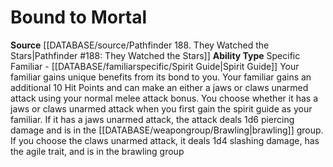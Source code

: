 ﻿---
ability_type: Specific Familiar - Spirit Guide
id: '92'
name: Bound to Mortal
rarity: Common
source: '[[DATABASE/source/Pathfinder 188. They Watched the Stars|Pathfinder #188:
  They Watched the Stars]]'
type: Familiar Ability

---
# Bound to Mortal

**Source** [[DATABASE/source/Pathfinder 188. They Watched the Stars|Pathfinder #188: They Watched the Stars]]
**Ability Type** Specific Familiar - [[DATABASE/familiarspecific/Spirit Guide|Spirit Guide]]
Your familiar gains unique benefits from its bond to you. Your familiar gains an additional 10 Hit Points and can make an either a jaws or claws unarmed attack using your normal melee attack bonus. You choose whether it has a jaws or claws unarmed attack when you first gain the spirit guide as your familiar. If it has a jaws unarmed attack, the attack deals 1d6 piercing damage and is in the [[DATABASE/weapongroup/Brawling|brawling]] group. If you choose the claws unarmed attack, it deals 1d4 slashing damage, has the agile trait, and is in the brawling group